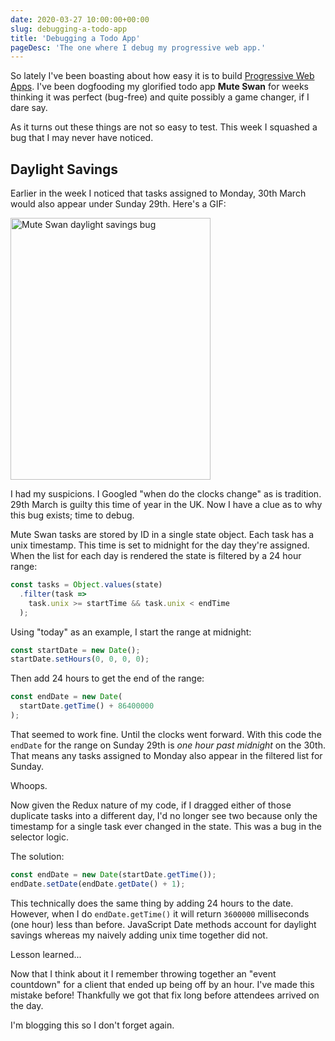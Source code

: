 ```yaml
---
date: 2020-03-27 10:00:00+00:00
slug: debugging-a-todo-app
title: 'Debugging a Todo App'
pageDesc: 'The one where I debug my progressive web app.'
---
```


So lately I've been boasting about how easy it is to build [Progressive Web Apps](/2020/03/05/bundle-a-pwa-as-an-android-app/). I've been dogfooding my glorified todo app **Mute Swan** for weeks thinking it was perfect (bug-free) and quite possibly a game changer, if I dare say.

As it turns out these things are not so easy to test. This week I squashed a bug that I may never have noticed.


## Daylight Savings

Earlier in the week I noticed that tasks assigned to Monday, 30th March would also appear under Sunday 29th. Here's a GIF:

<p class="b-post__image">
  <img loading="lazy"
    src="/images/blog/2020/muteswan-datebug.gif"
    alt="Mute Swan daylight savings bug"
    width="320"
    height="419">
</p>

I had my suspicions. I Googled "when do the clocks change" as is tradition. 29th March is guilty this time of year in the UK. Now I have a clue as to why this bug exists; time to debug.

Mute Swan tasks are stored by ID in a single state object. Each task has a unix timestamp. This time is set to midnight for the day they're assigned. When the list for each day is rendered the state is filtered by a 24 hour range:

```javascript
const tasks = Object.values(state)
  .filter(task =>
    task.unix >= startTime && task.unix < endTime
  );
````

Using "today" as an example, I start the range at midnight:

```javascript
const startDate = new Date();
startDate.setHours(0, 0, 0, 0);
```

Then add 24 hours to get the end of the range:

```javascript
const endDate = new Date(
  startDate.getTime() + 86400000
);
```

That seemed to work fine. Until the clocks went forward. With this code the `endDate` for the range on Sunday 29th is *one hour past midnight* on the 30th. That means any tasks assigned to Monday also appear in the filtered list for Sunday.

Whoops.

Now given the Redux nature of my code, if I dragged either of those duplicate tasks into a different day, I'd no longer see two because only the timestamp for a single task ever changed in the state. This was a bug in the selector logic.

The solution:

```javascript
const endDate = new Date(startDate.getTime());
endDate.setDate(endDate.getDate() + 1);
```

This technically does the same thing by adding 24 hours to the date. However, when I do `endDate.getTime()` it will return `3600000` milliseconds (one hour) less than before. JavaScript Date methods account for daylight savings whereas my naively adding unix time together did not.

Lesson learned...

Now that I think about it I remember throwing together an "event countdown" for a client that ended up being off by an hour. I've made this mistake before! Thankfully we got that fix long before attendees arrived on the day.

I'm blogging this so I don't forget again.
